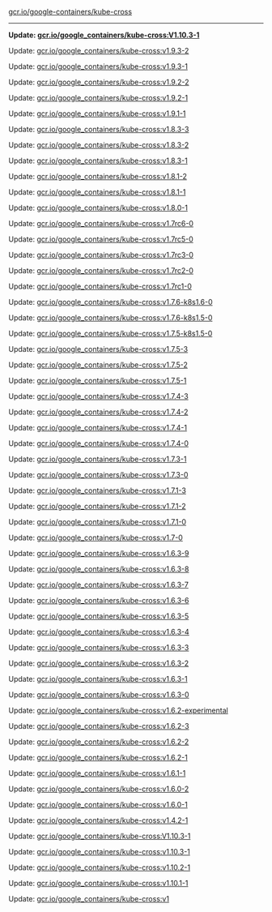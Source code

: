 [gcr.io/google-containers/kube-cross](https://hub.docker.com/r/cruse/kube-cross/tags/) 

----
**Update: [gcr.io/google_containers/kube-cross:V1.10.3-1](https://hub.docker.com/r/cruse/kube-cross/tags/)**

Update: [gcr.io/google_containers/kube-cross:v1.9.3-2](https://hub.docker.com/r/cruse/kube-cross/tags/)

Update: [gcr.io/google_containers/kube-cross:v1.9.3-1](https://hub.docker.com/r/cruse/kube-cross/tags/)

Update: [gcr.io/google_containers/kube-cross:v1.9.2-2](https://hub.docker.com/r/cruse/kube-cross/tags/)

Update: [gcr.io/google_containers/kube-cross:v1.9.2-1](https://hub.docker.com/r/cruse/kube-cross/tags/)

Update: [gcr.io/google_containers/kube-cross:v1.9.1-1](https://hub.docker.com/r/cruse/kube-cross/tags/)

Update: [gcr.io/google_containers/kube-cross:v1.8.3-3](https://hub.docker.com/r/cruse/kube-cross/tags/)

Update: [gcr.io/google_containers/kube-cross:v1.8.3-2](https://hub.docker.com/r/cruse/kube-cross/tags/)

Update: [gcr.io/google_containers/kube-cross:v1.8.3-1](https://hub.docker.com/r/cruse/kube-cross/tags/)

Update: [gcr.io/google_containers/kube-cross:v1.8.1-2](https://hub.docker.com/r/cruse/kube-cross/tags/)

Update: [gcr.io/google_containers/kube-cross:v1.8.1-1](https://hub.docker.com/r/cruse/kube-cross/tags/)

Update: [gcr.io/google_containers/kube-cross:v1.8.0-1](https://hub.docker.com/r/cruse/kube-cross/tags/)

Update: [gcr.io/google_containers/kube-cross:v1.7rc6-0](https://hub.docker.com/r/cruse/kube-cross/tags/)

Update: [gcr.io/google_containers/kube-cross:v1.7rc5-0](https://hub.docker.com/r/cruse/kube-cross/tags/)

Update: [gcr.io/google_containers/kube-cross:v1.7rc3-0](https://hub.docker.com/r/cruse/kube-cross/tags/)

Update: [gcr.io/google_containers/kube-cross:v1.7rc2-0](https://hub.docker.com/r/cruse/kube-cross/tags/)

Update: [gcr.io/google_containers/kube-cross:v1.7rc1-0](https://hub.docker.com/r/cruse/kube-cross/tags/)

Update: [gcr.io/google_containers/kube-cross:v1.7.6-k8s1.6-0](https://hub.docker.com/r/cruse/kube-cross/tags/)

Update: [gcr.io/google_containers/kube-cross:v1.7.6-k8s1.5-0](https://hub.docker.com/r/cruse/kube-cross/tags/)

Update: [gcr.io/google_containers/kube-cross:v1.7.5-k8s1.5-0](https://hub.docker.com/r/cruse/kube-cross/tags/)

Update: [gcr.io/google_containers/kube-cross:v1.7.5-3](https://hub.docker.com/r/cruse/kube-cross/tags/)

Update: [gcr.io/google_containers/kube-cross:v1.7.5-2](https://hub.docker.com/r/cruse/kube-cross/tags/)

Update: [gcr.io/google_containers/kube-cross:v1.7.5-1](https://hub.docker.com/r/cruse/kube-cross/tags/)

Update: [gcr.io/google_containers/kube-cross:v1.7.4-3](https://hub.docker.com/r/cruse/kube-cross/tags/)

Update: [gcr.io/google_containers/kube-cross:v1.7.4-2](https://hub.docker.com/r/cruse/kube-cross/tags/)

Update: [gcr.io/google_containers/kube-cross:v1.7.4-1](https://hub.docker.com/r/cruse/kube-cross/tags/)

Update: [gcr.io/google_containers/kube-cross:v1.7.4-0](https://hub.docker.com/r/cruse/kube-cross/tags/)

Update: [gcr.io/google_containers/kube-cross:v1.7.3-1](https://hub.docker.com/r/cruse/kube-cross/tags/)

Update: [gcr.io/google_containers/kube-cross:v1.7.3-0](https://hub.docker.com/r/cruse/kube-cross/tags/)

Update: [gcr.io/google_containers/kube-cross:v1.7.1-3](https://hub.docker.com/r/cruse/kube-cross/tags/)

Update: [gcr.io/google_containers/kube-cross:v1.7.1-2](https://hub.docker.com/r/cruse/kube-cross/tags/)

Update: [gcr.io/google_containers/kube-cross:v1.7.1-0](https://hub.docker.com/r/cruse/kube-cross/tags/)

Update: [gcr.io/google_containers/kube-cross:v1.7-0](https://hub.docker.com/r/cruse/kube-cross/tags/)

Update: [gcr.io/google_containers/kube-cross:v1.6.3-9](https://hub.docker.com/r/cruse/kube-cross/tags/)

Update: [gcr.io/google_containers/kube-cross:v1.6.3-8](https://hub.docker.com/r/cruse/kube-cross/tags/)

Update: [gcr.io/google_containers/kube-cross:v1.6.3-7](https://hub.docker.com/r/cruse/kube-cross/tags/)

Update: [gcr.io/google_containers/kube-cross:v1.6.3-6](https://hub.docker.com/r/cruse/kube-cross/tags/)

Update: [gcr.io/google_containers/kube-cross:v1.6.3-5](https://hub.docker.com/r/cruse/kube-cross/tags/)

Update: [gcr.io/google_containers/kube-cross:v1.6.3-4](https://hub.docker.com/r/cruse/kube-cross/tags/)

Update: [gcr.io/google_containers/kube-cross:v1.6.3-3](https://hub.docker.com/r/cruse/kube-cross/tags/)

Update: [gcr.io/google_containers/kube-cross:v1.6.3-2](https://hub.docker.com/r/cruse/kube-cross/tags/)

Update: [gcr.io/google_containers/kube-cross:v1.6.3-1](https://hub.docker.com/r/cruse/kube-cross/tags/)

Update: [gcr.io/google_containers/kube-cross:v1.6.3-0](https://hub.docker.com/r/cruse/kube-cross/tags/)

Update: [gcr.io/google_containers/kube-cross:v1.6.2-experimental](https://hub.docker.com/r/cruse/kube-cross/tags/)

Update: [gcr.io/google_containers/kube-cross:v1.6.2-3](https://hub.docker.com/r/cruse/kube-cross/tags/)

Update: [gcr.io/google_containers/kube-cross:v1.6.2-2](https://hub.docker.com/r/cruse/kube-cross/tags/)

Update: [gcr.io/google_containers/kube-cross:v1.6.2-1](https://hub.docker.com/r/cruse/kube-cross/tags/)

Update: [gcr.io/google_containers/kube-cross:v1.6.1-1](https://hub.docker.com/r/cruse/kube-cross/tags/)

Update: [gcr.io/google_containers/kube-cross:v1.6.0-2](https://hub.docker.com/r/cruse/kube-cross/tags/)

Update: [gcr.io/google_containers/kube-cross:v1.6.0-1](https://hub.docker.com/r/cruse/kube-cross/tags/)

Update: [gcr.io/google_containers/kube-cross:v1.4.2-1](https://hub.docker.com/r/cruse/kube-cross/tags/)

Update: [gcr.io/google_containers/kube-cross:V1.10.3-1](https://hub.docker.com/r/cruse/kube-cross/tags/)

Update: [gcr.io/google_containers/kube-cross:v1.10.3-1](https://hub.docker.com/r/cruse/kube-cross/tags/)

Update: [gcr.io/google_containers/kube-cross:v1.10.2-1](https://hub.docker.com/r/cruse/kube-cross/tags/)

Update: [gcr.io/google_containers/kube-cross:v1.10.1-1](https://hub.docker.com/r/cruse/kube-cross/tags/)

Update: [gcr.io/google_containers/kube-cross:v1](https://hub.docker.com/r/cruse/kube-cross/tags/)

